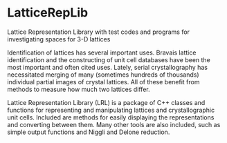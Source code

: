 # LatticeRepLib
Lattice Representation Library with test codes and programs for investigating spaces for 3-D lattices


Identification of lattices has several important uses. Bravais lattice identification and the constructing of unit cell databases have been the most important and often cited uses. Lately, serial crystallography has necessitated merging of many (sometimes hundreds of thousands) individual partial images of crystal lattices. All of these benefit from methods to measure how much two lattices differ.

Lattice Representation Library (LRL) is a package of C++ classes and functions for representing and manipulating lattices and crystallographic unit cells. Included are methods for easily displaying the representations and converting between them. Many other tools are also included, such as simple output functions and Niggli and Delone reduction.

